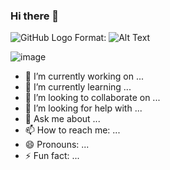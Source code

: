 ### Hi there 👋

![GitHub Logo](/images/logo.png)
Format: ![Alt Text](url)

![image](https://github.com/andreazammarchi3/andreazammarchi3/blob/main/res/SelfieRockGrost%C3%A8.jpg)

- 🔭 I’m currently working on ...
- 🌱 I’m currently learning ...
- 👯 I’m looking to collaborate on ...
- 🤔 I’m looking for help with ...
- 💬 Ask me about ...
- 📫 How to reach me: ...
- 😄 Pronouns: ...
- ⚡ Fun fact: ...
